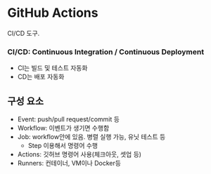 # GitHub Actions
CI/CD 도구.

### CI/CD: Continuous Integration / Continuous Deployment
- CI는 빌드 및 테스트 자동화
- CD는 배포 자동화

## 구성 요소
- Event: push/pull request/commit 등
- Workflow: 이벤트가 생기면 수행함
- Job: workflow안에 있음. 병렬 실행 가능, 유닛 테스트 등
  - Step 이용해서 명령어 수행
- Actions: 깃허브 명령어 사용(체크아웃, 셋업 등)
- Runners: 컨테이너, VM이나 Docker등
